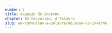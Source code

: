 ```yaml
---
number: 5
title: equação do inverno
chapter: Em Convulsão, A Palavra
slug: em-convulsao-a-palavra/equacao-do-inverno
---
```


